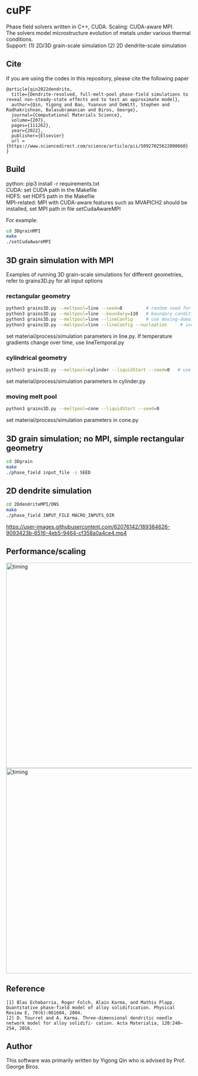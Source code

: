 # cuPF
Phase field solvers written in C++, CUDA. Scaling: CUDA-aware MPI.   
The solvers model microstructure evolution of metals under various thermal conditions.  
Support: (1) 2D/3D grain-scale simulation (2) 2D dendrite-scale simulation  

## Cite

If you are using the codes in this repository, please cite the following paper
```
@article{qin2022dendrite,
  title={Dendrite-resolved, full-melt-pool phase-field simulations to reveal non-steady-state effects and to test an approximate model},
  author={Qin, Yigong and Bao, Yuanxun and DeWitt, Stephen and Radhakrishnan, Balasubramanian and Biros, George},
  journal={Computational Materials Science},
  volume={207},
  pages={111262},
  year={2022},
  publisher={Elsevier}
  url = {https://www.sciencedirect.com/science/article/pii/S0927025622000660}
}
```


## Build
python: pip3 install -r requirements.txt  
CUDA: set CUDA path in the Makefile  
HDF5: set HDF5 path in the Makefile  
MPI-related: MPI with CUDA-aware features such as MVAPICH2 should be installed, set MPI path in file setCudaAwareMPI  

For example:
```sh
cd 3DgrainMPI
make
./setCudaAwareMPI
```

## 3D grain simulation with MPI
Examples of running 3D grain-scale simulations for different geometries, refer to grains3D.py for all input options
### rectangular geometry
```sh
python3 grains3D.py --meltpool=line --seed=0         # random seed for the substrate microstructure
python3 grains3D.py --meltpool=line --boundary=110   # boundary condition for xyz axis. "1" for periodic, "0" for no-flux
python3 grains3D.py --meltpool=line --lineConfig     # use moving-domain technique to reduce the height 
python3 grains3D.py --meltpool=line --lineConfig --nucleation     # include nucleation in the simulation
```
set material/process/simulation parameters in line.py. If temperature gradients change over time, use lineTemporal.py

### cylindrical geometry
```sh
python3 grains3D.py --meltpool=cylinder --liquidStart --seed=0   # use --liquidStart; the initial condition is generated by random nucleation from pure liquid then clipped to the target initial geometry
```
set material/process/simulation parameters in cylinder.py

###  moving melt pool
```sh
python3 grains3D.py --meltpool=cone --liquidStart --seed=0   
```
set material/process/simulation parameters in cone.py

## 3D grain simulation; no MPI, simple rectangular geometry
```sh
cd 3Dgrain
make
./phase_field input_file -s SEED  
```

## 2D dendrite simulation  
```sh
cd 2DdendriteMPI/DNS
make
./phase_field INPUT_FILE MACRO_INPUTS_DIR   
```


https://user-images.githubusercontent.com/62076142/189384626-9093423b-6516-4eb5-9464-cf358a0a4ce4.mp4
     
## Performance/scaling
 
<img width="556" alt="timing" src="https://user-images.githubusercontent.com/62076142/119079589-00022f00-b9be-11eb-837f-288778b5244c.png">

<img width="556" alt="timing" src="https://user-images.githubusercontent.com/62076142/119079655-23c57500-b9be-11eb-844f-21b30837c56c.png">


## Reference
```
[1] Blas Echebarria, Roger Folch, Alain Karma, and Mathis Plapp. Quantitative phase-field model of alloy solidification. Physical Review E, 70(6):061604, 2004.
[2] D. Tourret and A. Karma. Three-dimensional dendritic needle network model for alloy solidifi- cation. Acta Materialia, 120:240–254, 2016.
```
## Author
This software was primarily written by Yigong Qin who is advised by Prof. George Biros.
